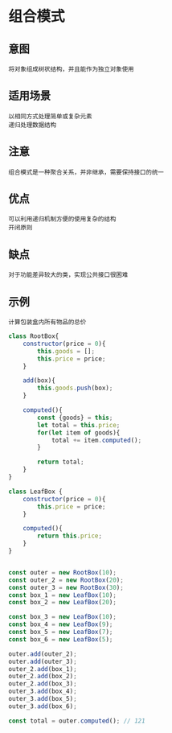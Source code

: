 # 组合模式

## 意图
    将对象组成树状结构，并且能作为独立对象使用

## 适用场景
    以相同方式处理简单或复杂元素
    递归处理数据结构

## 注意
    组合模式是一种聚合关系，并非继承，需要保持接口的统一

## 优点
    可以利用递归机制方便的使用复杂的结构
    开闭原则

## 缺点
    对于功能差异较大的类，实现公共接口很困难


## 示例
    计算包装盒内所有物品的总价

```JavaScript
class RootBox{
    constructor(price = 0){
        this.goods = [];
        this.price = price;
    }

    add(box){
        this.goods.push(box);
    }

    computed(){
        const {goods} = this;
        let total = this.price;
        for(let item of goods){
            total += item.computed();
        }

        return total;
    }
}

class LeafBox {
    constructor(price = 0){
        this.price = price;
    }

    computed(){
        return this.price;
    }
}


const outer = new RootBox(10);
const outer_2 = new RootBox(20);
const outer_3 = new RootBox(30);
const box_1 = new LeafBox(10);
const box_2 = new LeafBox(20);

const box_3 = new LeafBox(10);
const box_4 = new LeafBox(9);
const box_5 = new LeafBox(7);
const box_6 = new LeafBox(5);

outer.add(outer_2);
outer.add(outer_3);
outer_2.add(box_1);
outer_2.add(box_2);
outer_2.add(box_3);
outer_3.add(box_4);
outer_3.add(box_5);
outer_3.add(box_6);

const total = outer.computed(); // 121
```

